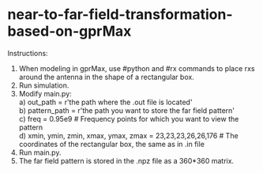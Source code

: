 # near-to-far-field-transformation-based-on-gprMax
Instructions:
1. When modeling in gprMax, use #python and #rx commands to place rxs around the antenna in the shape of a rectangular box.
2. Run simulation.
3. Modify main.py:<br>
a) out_path = r'the path where the .out file is located'<br> 
b) pattern_path = r'the path you want to store the far field pattern'<br> 
c) freq = 0.95e9 # Frequency points for which you want to view the pattern<br> 
d) xmin, ymin, zmin, xmax, ymax, zmax = 23,23,23,26,26,176 # The coordinates of the rectangular box, the same as in .in file<br>
4. Run main.py.
5. The far field pattern is stored in the .npz file as a 360*360 matrix.
